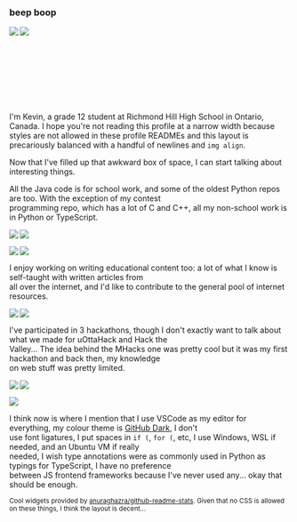 ### beep boop

<p>
  <img align="left" src="https://github-readme-stats.beepboop271.vercel.app/api/top-langs/?username=beepboop271&exclude_repo=mhacks-12&theme=ayu-mirage"/>
  <img align="left" src="https://github-readme-stats.beepboop271.vercel.app/api?username=beepboop271&hide=contribs&hide_rank=true&count_private=true&show_icons=true&disable_animations=true&custom_title=GitHub%20Stats&title_color=c792ea&text_color=89ddff&icon_color=ffcb6b&bg_color=15,1f2430,28113d"/>
</p>

\
\
\
\
\
\
\
\
\
I'm Kevin, a grade 12 student at Richmond Hill High School in Ontario,\
Canada. I hope you're not reading this profile at a narrow width because\
styles are not allowed in these profile READMEs and this layout is\
precariously balanced with a handful of newlines and `img align`.

Now that I've filled up that awkward box of space, I can start talking about interesting things.

All the Java code is for school work, and some of the oldest Python repos are too. With the exception of my contest\
programming repo, which has a lot of C and C++, all my non-school work is in Python or TypeScript.

<p>
  <a href="https://github.com/beepboop271/kevin-is-lonely">
    <img align="left" src="https://github-readme-stats.beepboop271.vercel.app/api/pin/?username=beepboop271&repo=kevin-is-lonely&theme=ayu-mirage"/>
  </a>
  <a href="https://github.com/beepboop271/average-calculator-v2">
    <img align="center" src="https://github-readme-stats.beepboop271.vercel.app/api/pin/?username=beepboop271&repo=average-calculator-v2&theme=ayu-mirage"/>
  </a>
</p>
<p>
  <a href="https://github.com/beepboop271/candy-likes-thighs">
    <img align="left" src="https://github-readme-stats.beepboop271.vercel.app/api/pin/?username=beepboop271&repo=candy-likes-thighs&theme=ayu-mirage"/>
  </a>
  <a href="https://github.com/beepboop271/programming-contest-stuff">
    <img align="center" src="https://github-readme-stats.beepboop271.vercel.app/api/pin/?username=beepboop271&repo=programming-contest-stuff&theme=ayu-mirage"/>
  </a>
</p>

I enjoy working on writing educational content too: a lot of what I know is self-taught with written articles from\
all over the internet, and I'd like to contribute to the general pool of internet resources.

<p>
  <a href="https://github.com/beepboop271/computer-science-club">
    <img align="left" src="https://github-readme-stats.beepboop271.vercel.app/api/pin/?username=beepboop271&repo=computer-science-club&theme=ayu-mirage"/>
  </a>
  <a href="https://github.com/beepboop271/ctf-writeups-solutions">
    <img align="center" src="https://github-readme-stats.beepboop271.vercel.app/api/pin/?username=beepboop271&repo=ctf-writeups-solutions&theme=ayu-mirage"/>
  </a>
</p>

I've participated in 3 hackathons, though I don't exactly want to talk about what we made for uOttaHack and Hack the\
Valley... The idea behind the MHacks one was pretty cool but it was my first hackathon and back then, my knowledge\
on web stuff was pretty limited.

<p>
  <a href="https://github.com/beepboop271/mhacks-12">
    <img align="left" src="https://github-readme-stats.beepboop271.vercel.app/api/pin/?username=beepboop271&repo=mhacks-12&theme=ayu-mirage"/>
  </a>
  <a href="https://github.com/candicezzzzz/uottahack-3">
    <img align="center" src="https://github-readme-stats.beepboop271.vercel.app/api/pin/?username=candicezzzzz&repo=uottahack-3&show_owner=true&theme=ayu-mirage"/>
  </a>
</p>
<p>
  <a href="https://github.com/shari09/hack-the-valley-4">
    <img align="center" src="https://github-readme-stats.beepboop271.vercel.app/api/pin/?username=shari09&repo=hack-the-valley-4&show_owner=true&theme=ayu-mirage"/>
  </a>
</p>

I think now is where I mention that I use VSCode as my editor for everything, my colour theme is [GitHub Dark](https://marketplace.visualstudio.com/items?itemName=GitHub.github-vscode-theme), I don't\
use font ligatures, I put spaces in `if (`, `for (`, etc, I use Windows, WSL if needed, and an Ubuntu VM if really\
needed, I wish type annotations were as commonly used in Python as typings for TypeScript, I have no preference\
between JS frontend frameworks because I've never used any... okay that should be enough.

<sup>Cool widgets provided by [anuraghazra/github-readme-stats](https://github.com/anuraghazra/github-readme-stats). Given that no CSS is allowed on these things, I think the layout is decent...</sup>

